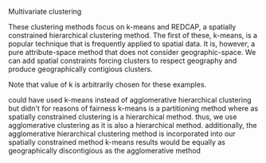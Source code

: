 Multivariate clustering

These clustering methods focus on k-means and REDCAP, a spatially constrained hierarchical clustering method. The first of these, k-means, is a popular technique that is frequently applied to spatial data. It is, however, a pure attribute-space method that does not consider geographic-space. We can add spatial constraints forcing clusters to respect geography and produce geographically contigious clusters.

Note that value of k is arbitrarily chosen for these examples.

could have used k-means instead of agglomerative hierarchical clustering but didn't for reasons of fairness
k-means is a partitioning method where as spatially constrained clustering is a hierarchical method. thus, we use agglomerative clustering as it is also a 
hierarchical method. additionally, the agglomerative hierarchical clustering method is incorporated into our spatially constrained method
k-means results would be equally as geographically discontigious as the agglomerative method
